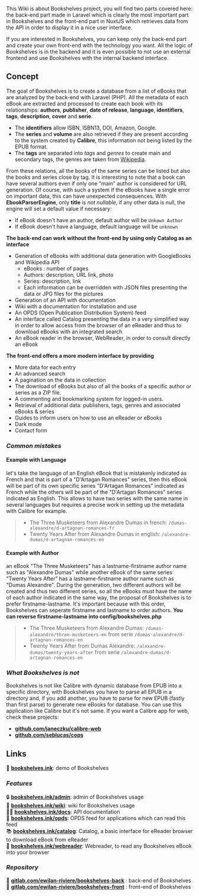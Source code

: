 This Wiki is about Bookshelves project, you will find two parts covered here: the back-end part made in Laravel
which is clearly the most important part in Bookshelves and the front-end part in NuxtJS which retrieves data from
the API in order to display it in a nice user interface.

If you are interested in Bookshelves, you can keep only the back-end part and create your own front-end with the
technology you want. All the logic of Bookshelves is in the backend and it is even possible to not use an external
frontend and use Bookshelves with the internal backend interface.

## **Concept**

The goal of Bookshelves is to create a database from a list of eBooks that are analyzed by the back-end with Laravel (PHP). All the metadata of each eBook are extracted and processed to create each book with its relationships: **authors**, **publisher**, **date of release**, **language**, **identifiers**, **tags**, **description**, **cover** and **serie**.

- The **identifiers** allow ISBN, ISBN13, DOI, Amazon, Google.
- The **series** and **volume** are also retrieved if they are present according to the system created by **Calibre**, this information not being listed by the EPUB format.
- The **tags** are separated into *tags* and *genres* to create main and secondary tags, the genres are taken from [Wikipedia](https://en.wikipedia.org/wiki/List_of_writing_genres).

From these relations, all the books of the same series can be listed but also the books and series close by tag. It is interesting to note that a book can have several authors even if only one "main" author is considered for URL generation. Of course, with such a system if the eBooks have a single error on important data, this can have unexpected consequences. With **EbookParserEngine**, only **title** is *not nullable*, if any other data is null, the engine will set a default value if necessary:

- If eBook doesn't have an author, default author will be `Unkown Author`
- If eBook doesn't have a language, default language will be `unknown`

**The back-end can work without the front-end by using only Catalog as an interface**

- Generation of eBooks with additional data generation with GoogleBooks and Wikipedia API
  - eBooks : number of pages
  - Authors: description, URL link, photo
  - Series: description, link
  - Each information can be overridden with JSON files presenting the data or JPG files for the pictures
- Generation of an API with documentation
- Wiki with a documentation for installation and use
- An OPDS (Open Publication Distribution System) feed
- An interface called Catalog presenting the data in a very simplified way in order to allow access from the browser of an eReader and thus to download eBooks with an integrated search
- An eBook reader in the browser, WebReader, in order to consult directly an eBook

**The front-end offers a more modern interface by providing**

- More data for each entry
- An advanced search
- A pagination on the data in collection
- The download of eBooks but also of all the books of a specific author or series as a ZIP file.
- A commenting and bookmarking system for logged-in users.
- Retrieval of additional data: publishers, tags, genres and associated eBooks & series
- Guides to inform users on how to use an eReader or eBooks
- Dark mode
- Contact form

### *Common mistakes*

#### Example with Language

let's take the language of an English eBook that is mistakenly indicated as French and that is part of a "D'Artagan Romances" series, then this eBook will be part of its own specific series "D'Artagan Romances" indicated as French while the others will be part of the "D'Artagan Romances" series indicated as English. This allows to have two series with the same name in several languages but requires a precise work in setting up the metadata with Calibre for example.

> - The Three Musketeers from Alexandre Dumas in french: `/dumas-alexandre/d-artagnan-romances-fr`
> - Twenty Years After from Alexandre Dumas in english: `/alexandre-dumas/d-artagnan-romances-en`

#### Example with Author

an eBook "The Three Musketeers" has a lastname-firstname author name such as "Alexandre Dumas" while another eBook of the same series "Twenty Years After" has a lastname-firstname author name such as "Dumas Alexandre". During the generation, two different authors will be created and thus two different series, so all the eBooks must have the name of each author indicated in the same way, the proposal of Bookshelves is to prefer firstname-lastname. It's important because with this order, Bookshelves can seperate firstname and lastname to order authors. **You can reverse firstname-lastname into config/bookshelves.php**

> - The Three Musketeers from Alexandre Dumas: `/dumas-alexandre/three-musketeers-en` from serie `/dumas-alexandre/d-artagnan-romances-en`
> - Twenty Years After from Dumas Alexandre: `/alexandre-dumas/twenty-years-after` from serie `/alexandre-dumas/d-artagnan-romances-en`

### *What Bookshelves is not*

Bookshelves is not like Calibre with dynamic database from EPUB into a specific directory, with Bookshelves you have to parse all EPUB in a directory and, if you add another, you have to parse for new EPUB (fastly than first parse) to generate new eBooks for database. You can use this application like Calibre but it's not same. If you want a Calibre app for web, check these projects:

- [**github.com/janeczku/calibre-web**](https://github.com/janeczku/calibre-web)
- [**github.com/seblucas/cops**](https://github.com/seblucas/cops)

## **Links**

🚀 [**bookshelves.ink**](https://bookshelves.ink): demo of Bookshelves  

### *Features*

🔒 [**bookshelves.ink/admin**](https://bookshelves.ink/admin): admin of Bookshelves usage  
📔 [**bookshelves.ink/wiki**](https://bookshelves.ink/wiki): wiki for Bookshelves usage  
👩‍💻 [**bookshelves.ink/docs**](https://bookshelves.ink/docs): API documentation  
🔖 [**bookshelves.ink/opds**](https://bookshelves.ink/opds): OPDS feed for applications which can read this feed  
📚 [**bookshelves.ink/catalog**](https://bookshelves.ink/catalog): Catalog, a basic interface for eReader browser to download eBook from eReader  
📖 [**bookshelves.ink/webreader**](https://bookshelves.ink/webreader): Webreader, to read any Bookshelves eBook into your browser  

### *Repository*

📀 [**gitlab.com/ewilan-riviere/bookshelves-back**](https://gitlab.com/ewilan-riviere/bookshelves-back) : back-end of Bookshelves  
🎨 [**gitlab.com/ewilan-riviere/bookshelves-front**](https://gitlab.com/ewilan-riviere/bookshelves-front) : front-end of Bookshelves  

